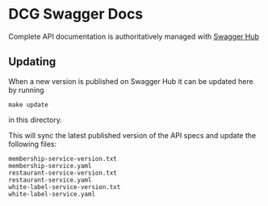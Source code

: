 # DCG Swagger Docs

Complete API documentation is authoritatively managed with [Swagger Hub](https://app.swaggerhub.com/apis/the-dcg/)

## Updating

When a new version is published on Swagger Hub it can be updated here by running

```make update```

in this directory.

This will sync the latest published version of the API specs and update the following files:
```
membership-service-version.txt
membership-service.yaml
restaurant-service-version.txt
restaurant-service.yaml
white-label-service-version.txt
white-label-service.yaml
```
